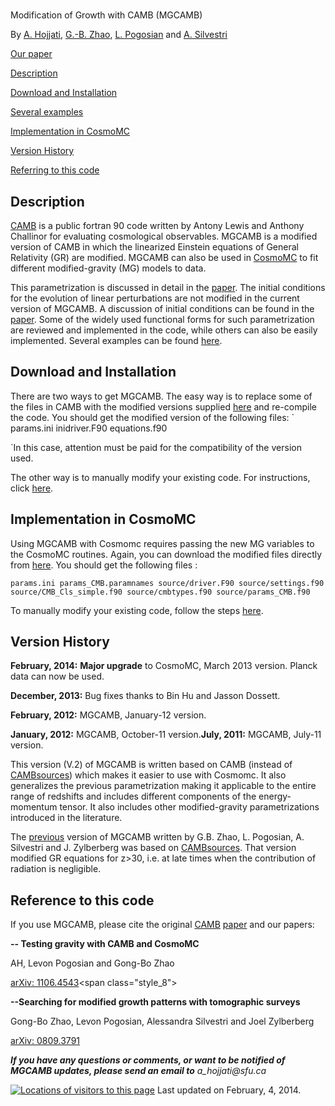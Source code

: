 # 

Modification of Growth with CAMB (MGCAMB)


By [A. Hojjati](http://www.phas.ubc.ca/~ahojjati/index.html "Home.html"), [G.-B. Zhao](http://icosmology.info/), [L. Pogosian](http://www.sfu.ca/%7Elevon/) and [A. Silvestri](http://space.mit.edu/home/asilvest/Homepage.html)



[Our paper](http://arxiv.org/abs/1106.4543)

[Description](#description)

[Download and Installation](#download)

[Several examples](Models.html)

[](#download)[Implementation in CosmoMC](#Cosmomc)

[Version History](#Version)

[Referring to this code](#reference)



## <a name="description"></a>Description

[CAMB](http://camb.info/) is a public fortran 90 code written by Antony Lewis and Anthony Challinor for evaluating cosmological observables. MGCAMB is a modified version of CAMB in which the linearized Einstein equations of General Relativity (GR) are modified. MGCAMB can also be used in [CosmoMC](http://cosmologist.info/cosmomc/) to fit different modified-gravity (MG) models to data.

This parametrization is discussed in detail in the [paper](http://arxiv.org/abs/1106.4543). The initial conditions for the evolution of linear perturbations are not modified in the current version of MGCAMB. A discussion of initial conditions can be found in the [paper](http://arxiv.org/abs/1106.4543). Some of the widely used functional forms for such parametrization are reviewed and implemented in the code, while others can also be easily implemented. Several examples can be found [here](http://aliojjati.github.io/MGCAMB/Models.html).

## <a name="download"></a>Download and Installation

There are two ways to get MGCAMB. The easy way is to replace some of the files in CAMB with the modified versions supplied [here](http://aliojjati.github.io/MGCAMB/source_files/MGCAMB-files.html) and re-compile the code. You should get the modified version of the following files:
`
params.ini
inidriver.F90
equations.f90

`In this case, attention must be paid for the compatibility of the version used.

The other way is to manually modify your existing code. For instructions, click [here](http://aliojjati.github.io/MGCAMB/MGCAMB-instructions.html).

## <a name="Cosmomc"></a>Implementation in CosmoMC

Using MGCAMB with Cosmomc requires passing the new MG variables to the CosmoMC routines. Again, you can download the modified files directly from [here](http://aliojjati.github.io/MGCAMB/source_files/MGcosmomc-files.html). You should get the following files :

`params.ini
params_CMB.paramnames
source/driver.F90
source/settings.f90
source/CMB_Cls_simple.f90
source/cmbtypes.f90
source/params_CMB.f90
`

To manually modify your existing code, follow the steps [here](http://aliojjati.github.io/MGCAMB/MGcosmomc-instructions.html).

## <a name="Version"></a>Version History

**February, 2014:** **Major upgrade** to CosmoMC, March 2013 version. Planck data can now be used.

**December, 2013:** Bug fixes thanks to Bin Hu and Jasson Dossett.

**February, 2012:** MGCAMB, January-12 version.

**January, 2012:** MGCAMB, October-11 version.**July, 2011:** MGCAMB, July-11 version.

This version (V.2) of MGCAMB is written based on CAMB (instead of [CAMBsources](http://camb.info/sources/)) which makes it easier to use with Cosmomc. It also generalizes the previous parametrization making it applicable to the entire range of redshifts and includes different components of the energy-momentum tensor. It also includes other modified-gravity parametrizations introduced in the literature.

The [previous](http://icosmology.info/website/MGCAMB.html) version of MGCAMB written by G.B. Zhao, L. Pogosian, A. Silvestri and J. Zylberberg was based on [CAMBsources](http://camb.info/sources/). That version modified GR equations for z>30, i.e. at late times when the contribution of radiation is negligible.

## <a name="reference"></a>Reference to this code

If you use MGCAMB, please cite the original [CAMB](http://camb.info/) [paper](http://arxiv.org/abs/astro-ph/9911177) and our papers:

<span class="style_8">**-- Testing gravity with CAMB and CosmoMC**
</span>

<span class="style_8">AH,</span> <span class="style_10">Levon Pogosian and Gong-Bo Zhao
</span>

[arXiv: 1106.4543](http://arxiv.org/abs/1106.4543 "http://arxiv.org/abs/1106.4543")<span class="style_8">
</span>

<span class="style_8">**--Searching for modified growth patterns with tomographic surveys**
</span>

<span class="style_10">Gong-Bo Zhao, Levon Pogosian, Alessandra Silvestri and Joel Zylberberg</span>[
](http://arxiv.org/abs/0809.3791 "http://arxiv.org/abs/0809.3791")

[arXiv: 0809.3791
](http://arxiv.org/abs/0809.3791 "http://arxiv.org/abs/0809.3791")

[
](http://arxiv.org/abs/0809.3791 "http://arxiv.org/abs/0809.3791")

_**If you have any questions or comments, or want to be notified of MGCAMB updates, please send an email to** a_hojjati@sfu.ca_

[![Locations of visitors to this page](http://www2.clustrmaps.com/stats/maps-no_clusters/www.sfu.ca-~aha25-thumb.jpg)](http://www2.clustrmaps.com/user/69bd8bc6) 
Last updated on February, 4, 2014.
